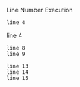Line Number Execution

``` cat
line 4
```

<!-- notebook output start -->
<!-- notebook output modified 2025-03-13T19:16:03 -->

line 4

<!-- notebook output end -->

``` cat
line 8
line 9
```

``` cat
line 13
line 14
line 15
```
